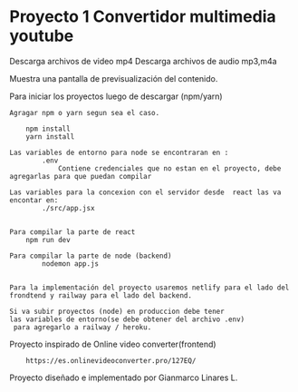 # Proyecto 1 Convertidor multimedia youtube

Descarga archivos de video mp4
Descarga archivos de audio mp3,m4a

Muestra una pantalla de previsualización del contenido.

Para iniciar los proyectos luego de descargar (npm/yarn)

    Agragar npm o yarn segun sea el caso.

        npm install
        yarn install

    Las variables de entorno para node se encontraran en :
            .env
                Contiene credenciales que no estan en el proyecto, debe agregarlas para que puedan compilar

    Las variables para la concexion con el servidor desde  react las va encontar en:
            ./src/app.jsx


    Para compilar la parte de react
        npm run dev

    Para compilar la parte de node (backend)
            nodemon app.js


    Para la implementación del proyecto usaremos netlify para el lado del frondtend y railway para el lado del backend.

    Si va subir proyectos (node) en produccion debe tener
    las variables de entorno(se debe obtener del archivo .env)
     para agregarlo a railway / heroku.

Proyecto inspirado de Online video converter(frontend)

        https://es.onlinevideoconverter.pro/127EQ/

Proyecto diseñado e implementado por Gianmarco Linares L.
